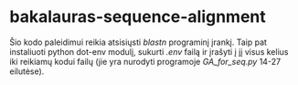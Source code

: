 # bakalauras-sequence-alignment
Šio kodo paleidimui reikia atsisiųsti _blastn_ programinį įrankį. 
Taip pat instaliuoti python dot-env modulį, sukurti _.env_ failą ir įrašyti į jį visus kelius iki reikiamų kodui failų (jie yra nurodyti programoje _GA_for_seq.py_ 14-27 eilutėse).